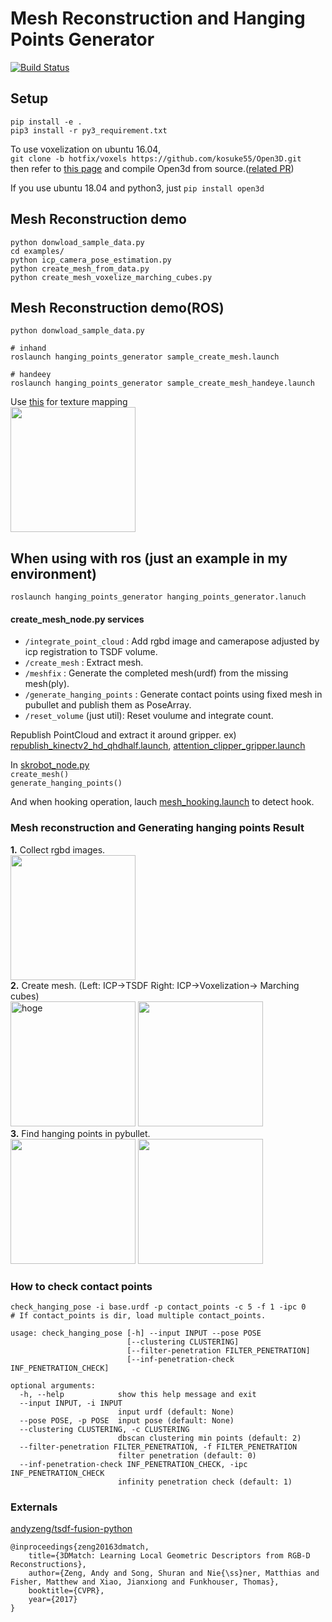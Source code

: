 # Mesh Reconstruction and Hanging Points Generator
[![Build Status](https://travis-ci.com/kosuke55/hanging_points_generator.svg?token=NmxadtM3pq1A9AssR1vm&branch=master)](https://travis-ci.com/kosuke55/hanging_points_generator)

## Setup
`pip install -e .`  
`pip3 install -r py3_requirement.txt`  

To use voxelization on ubuntu 16.04,  
`git clone -b hotfix/voxels https://github.com/kosuke55/Open3D.git`  
then refer to [this page](http://www.open3d.org/docs/release/compilation.html#ubuntu) and compile Open3d from source.([related PR](https://github.com/intel-isl/Open3D/pull/1688))  

If you use ubuntu 18.04 and python3, just
`pip install open3d`

## Mesh Reconstruction demo
```
python donwload_sample_data.py
cd examples/
python icp_camera_pose_estimation.py
python create_mesh_from_data.py
python create_mesh_voxelize_marching_cubes.py
```

## Mesh Reconstruction demo(ROS)
```
python donwload_sample_data.py

# inhand
roslaunch hanging_points_generator sample_create_mesh.launch

# handeey
roslaunch hanging_points_generator sample_create_mesh_handeye.launch
```

Use [this](https://github.com/iory/texture-mapping) for texture mapping  
<img src="https://github.com/iory/texture-mapping/blob/master/docs/image/textured.gif?raw=true" width="200">  


## When using with ros (just an example in my environment)
`roslaunch hanging_points_generator hanging_points_generator.lanuch`  

#### create\_mesh_node.py services
- `/integrate_point_cloud`  : Add rgbd image and camerapose adjusted by icp registration to TSDF volume.  
- `/create_mesh` : Extract mesh.  
- `/meshfix` : Generate the completed mesh(urdf) from the missing mesh(ply).  
- `/generate_hanging_points` : Generate contact points using fixed mesh in pubullet and publish them as PoseArray.
- `/reset_volume` (just util): Reset voulume and integrate count.


Republish PointCloud and extract it around gripper. ex) [republish_kinectv2_hd_qhdhalf.launch](https://github.com/kosuke55/pr2demo/blob/master/launch/mesh_hooking/republish_kinectv2_hd_qhdhalf.launch), [attention_clipper_gripper.launch](https://github.com/kosuke55/pr2demo/blob/master/launch/mesh_hooking/attention_clipper_giripper.launch)  

In [skrobot_node.py](https://github.com/kosuke55/pr2demo/blob/master/scripts/skrobot_node.py)  
`create_mesh()`  
`generate_hanging_points()`  

And when hooking operation, lauch [mesh_hooking.launch](https://github.com/kosuke55/pr2demo/blob/master/launch/mesh_hooking/mesh_hooking.launch) to detect hook.


### Mesh reconstruction and Generating hanging points Result
**1.** Collect rgbd images.  
<img src="https://user-images.githubusercontent.com/39142679/80790397-ae77de00-8bc9-11ea-95cf-46130f707e6d.gif" width="200">  
**2.** Create mesh. (Left: ICP->TSDF Right: ICP->Voxelization-> Marching cubes)  
<img src="https://user-images.githubusercontent.com/39142679/80790404-b2a3fb80-8bc9-11ea-9b52-246e1c4273fe.gif"  alt="hoge" width="200" height="200" >  <img src="https://user-images.githubusercontent.com/39142679/80790323-7c667c00-8bc9-11ea-915c-bb51b1be854e.gif" width="200" height="200">  
**3.** Find hanging points in pybullet.  
<img src="https://user-images.githubusercontent.com/39142679/80790122-f8ac8f80-8bc8-11ea-8cdf-a20482292f1b.gif" width="200" height="200"> <img src="https://user-images.githubusercontent.com/39142679/80790221-3c06fe00-8bc9-11ea-9412-dd4971cc8866.gif" width="200" height="200">  

### How to check contact points
```
check_hanging_pose -i base.urdf -p contact_points -c 5 -f 1 -ipc 0
# If contact_points is dir, load multiple contact_points.

usage: check_hanging_pose [-h] --input INPUT --pose POSE
                          [--clustering CLUSTERING]
                          [--filter-penetration FILTER_PENETRATION]
                          [--inf-penetration-check INF_PENETRATION_CHECK]

optional arguments:
  -h, --help            show this help message and exit
  --input INPUT, -i INPUT
                        input urdf (default: None)
  --pose POSE, -p POSE  input pose (default: None)
  --clustering CLUSTERING, -c CLUSTERING
                        dbscan clustering min points (default: 2)
  --filter-penetration FILTER_PENETRATION, -f FILTER_PENETRATION
                        filter penetration (default: 0)
  --inf-penetration-check INF_PENETRATION_CHECK, -ipc INF_PENETRATION_CHECK
                        infinity penetration check (default: 1)
```

### Externals
[andyzeng/tsdf-fusion-python](https://github.com/andyzeng/tsdf-fusion-python)  
```
@inproceedings{zeng20163dmatch,
    title={3DMatch: Learning Local Geometric Descriptors from RGB-D Reconstructions},
    author={Zeng, Andy and Song, Shuran and Nie{\ss}ner, Matthias and Fisher, Matthew and Xiao, Jianxiong and Funkhouser, Thomas},
    booktitle={CVPR},
    year={2017}
}
```
